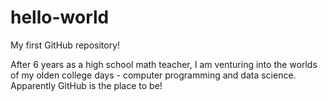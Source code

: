 hello-world
===========

My first GitHub repository!

After 6 years as a high school math teacher, I am venturing into the worlds of my olden college days - computer programming and data science.  Apparently GitHub is the place to be!

